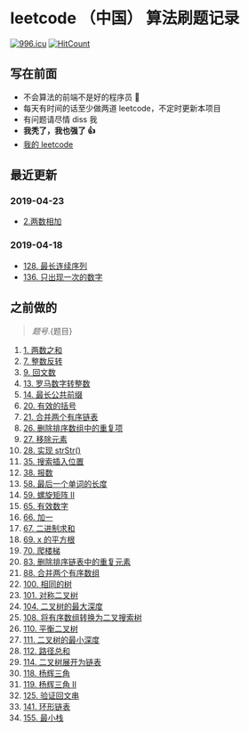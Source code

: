 # leetcode （中国） 算法刷题记录

[![996.icu](https://img.shields.io/badge/link-996.icu-red.svg)](https://996.icu)
[![HitCount](http://hits.dwyl.io/yukai-w/algorithm-notes.svg)](http://hits.dwyl.io/yukai-w/algorithm-notes)

## 写在前面

- 不会算法的前端不是好的程序员 🐒
- 每天有时间的话至少做两道 leetcode，不定时更新本项目
- 有问题请尽情 diss 我
- **我秃了，我也强了 👍**
- [我的 leetcode](https://leetcode-cn.com/yukai-w/)

## 最近更新

### 2019-04-23

- [2.两数相加](./topics/20190423/add_two.js)

### 2019-04-18

- [128. 最长连续序列](./topics/before/longest_consecutive_sequence.js)
- [136. 只出现一次的数字](./topics/before/single_number.js)

## 之前做的

> ${题号}.${题目}

1. [1. 两数之和](./topics/before/two_sum.js)
2. [7. 整数反转](./topics/before/reverse_integer.js)
3. [9. 回文数](./topics/before/palindrome_number.js)
4. [13. 罗马数字转整数](./topics/before/roman_to_integer.js)
5. [14. 最长公共前缀](./topics/before/longest_common_prefix.js)
6. [20. 有效的括号](./topics/before/valid_parentheses.js)
7. [21. 合并两个有序链表](./topics/before/merge_two_sorted_lists.js)
8. [26. 删除排序数组中的重复项](./topics/before/remove_duplicates_from_sorted_array.js)
9. [27. 移除元素](./topics/before/remove_element.js)
10. [28. 实现 strStr()](./topics/before/implement_strstr.js)
11. [35. 搜索插入位置](./topics/before/search_insert_position.js)
12. [38. 报数](./topics/before/count_and_say.js)
13. [58. 最后一个单词的长度](./topics/before/length_of_last_word.js)
14. [59. 螺旋矩阵 II](./topics/before/spiral_matrix_ii.js)
15. [65. 有效数字](./topics/before/valid_number.js)
16. [66. 加一](./topics/before/plus_one.js)
17. [67. 二进制求和](./topics/before/add_binary.js)
18. [69. x 的平方根](./topics/before/sqrtx.js)
19. [70. 爬楼梯](./topics/before/climbing_stairs.js)
20. [83. 删除排序链表中的重复元素](./topics/before/remove_duplicates_from_sorted_list.js)
21. [88. 合并两个有序数组](./topics/before/merge_sorted_array.js)
22. [100. 相同的树](./topics/before/same_tree.js)
23. [101. 对称二叉树](./topics/before/symmetric_tree.js)
24. [104. 二叉树的最大深度](./topics/before/maximum_depth_of_binary_tree.js)
25. [108. 将有序数组转换为二叉搜索树](./topics/before/convert_sorted_array_to_binary_search_tree.js)
26. [110. 平衡二叉树](./topics/before/balanced_binary_tree.js)
27. [111. 二叉树的最小深度](./topics/before/minimum_depth_of_binary_tree.js)
28. [112. 路径总和](./topics/before/path_sum.js)
29. [114. 二叉树展开为链表](./topics/before/flatten_binary_tree_to_linked_list.js)
30. [118. 杨辉三角](./topics/before/pascals_triangle.js)
31. [119. 杨辉三角 II](./topics/before/pascals_triangle_ii.js)
32. [125. 验证回文串](./topics/before/valid_palindrome.js)
33. [141. 环形链表](./topics/before/linked_list_cycle.js)
34. [155. 最小栈](./topics/before/min_stack.js)
